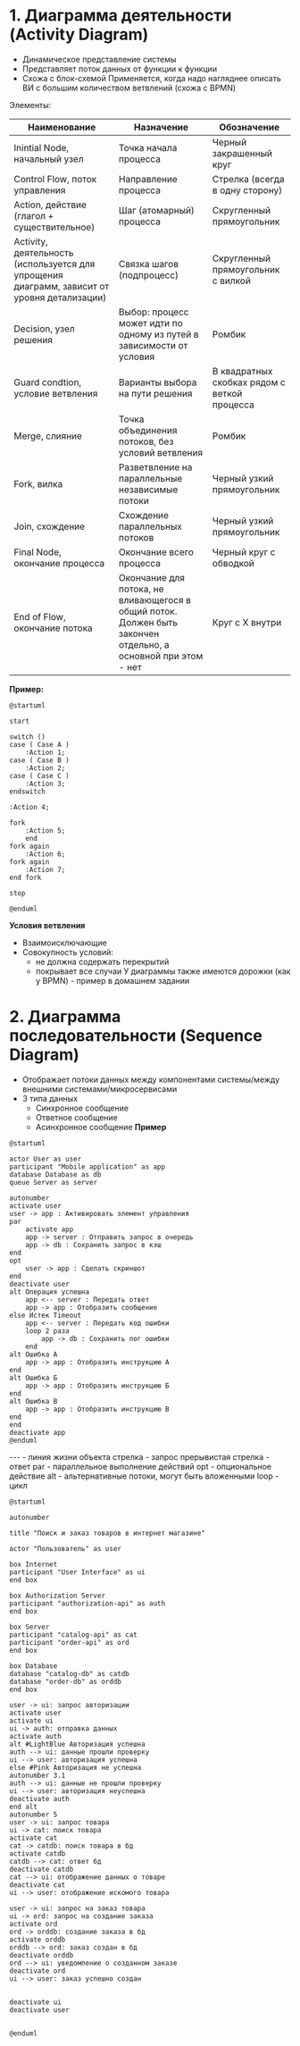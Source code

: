 # 1. Диаграмма деятельности (Activity Diagram)
- Динамическое представление системы
- Представляет поток данных от функции к функции
- Схожа с блок-схемой
Применяется, когда надо нагляднее описать ВИ с большим количеством ветвлений (схожа с BPMN)

Элементы:

| Наименование                                                                                | Назначение                                                                                                    | Обозначение                                  |
| ------------------------------------------------------------------------------------------- | ------------------------------------------------------------------------------------------------------------- | -------------------------------------------- |
| Inintial Node, начальный узел                                                               | Точка начала процесса                                                                                         | Черный закрашенный круг                      |
| Control Flow, поток управления                                                              | Направление процесса                                                                                          | Стрелка (всегда в одну сторону)              |
| Action, действие (глагол + существительное)                                                 | Шаг (атомарный) процесса                                                                                      | Скругленный прямоугольник                    |
| Activity, деятельность (используется для упрощения диаграмм, зависит от уровня детализации) | Связка шагов (подпроцесс)                                                                                     | Скругленный прямоугольник с вилкой           |
| Decision, узел решения                                                                      | Выбор: процесс может идти по одному из путей в зависимости от условия                                         | Ромбик                                       |
| Guard condtion, условие ветвления                                                           | Варианты выбора на пути решения                                                                               | В квадратных скобках рядом с веткой процесса |
| Merge, слияние                                                                              | Точка объединения потоков, без условий ветвления                                                              | Ромбик                                       |
| Fork, вилка                                                                                 | Разветвление на параллельные независимые потоки                                                               | Черный узкий прямоугольник                   |
| Join, схождение                                                                             | Схождение параллельных потоков                                                                                | Черный узкий прямоугольник                   |
| Final Node, окончание процесса                                                              | Окончание всего процесса                                                                                      | Черный круг с обводкой                       |
| End of Flow, окончание потока                                                               | Окончание для потока, не вливающегося в общий поток. Должен быть закончен отдельно, а основной при этом - нет | Круг с Х внутри                              |
**Пример:**
```plantuml
@startuml

start

switch ()
case ( Case A )
	:Action 1;
case ( Case B )
	:Action 2;
case ( Case C )
	:Action 3;
endswitch

:Action 4;

fork
	:Action 5;
	end
fork again
	:Action 6;
fork again
	:Action 7;
end fork

stop

@enduml
```
**Условия ветвления**
- Взаимоисключающие
- Совокупность условий:
	- не должна содержать перекрытий
	- покрывает все случаи
У диаграммы также имеются дорожки (как у BPMN) - пример в домашнем задании

# 2. Диаграмма последовательности (Sequence Diagram)
- Отображает потоки данных между компонентами системы/между внешними системами/микросервисами
- 3 типа данных
	- Синхронное сообщение
	- Ответное сообщение
	- Асинхронное сообщение
**Пример**
```plantuml
@startuml

actor User as user
participant "Mobile application" as app
database Database as db
queue Server as server

autonumber
activate user
user -> app : Активировать элемент управления
par
	activate app
	app -> server : Отправить запрос в очередь	
	app -> db : Сохранить запрос в кэш
end
opt
	user -> app : Сделать скриншот
end
deactivate user
alt Операция успешна
	app <-- server : Передать ответ
	app -> app : Отобразить сообщение
else Истек Timeout
	app <-- server : Передать код ошибки
	loop 2 раза
		app -> db : Сохранить лог ошибки
	end
alt Ошибка А
	app -> app : Отобразить инструкцию А
end
alt Ошибка Б
	app -> app : Отобразить инструкцию Б
end
alt Ошибка В
	app -> app : Отобразить инструкцию В
end
end
deactivate app
@enduml
```
--- - линия жизни объекта
стрелка - запрос
прерывистая стрелка - ответ
par - параллельное выполнение действий
opt - опциональное действие
alt - альтернативные потоки, могут быть вложенными
loop -  цикл

```plantuml
@startuml

autonumber

title "Поиск и заказ товаров в интернет магазине"

actor "Пользователь" as user

box Internet
participant "User Interface" as ui
end box

box Authorization Server
participant "authorization-api" as auth
end box

box Server
participant "catalog-api" as cat
participant "order-api" as ord
end box

box Database
database "catalog-db" as catdb
database "order-db" as orddb
end box

user -> ui: запрос авторизации
activate user
activate ui
ui -> auth: отправка данных
activate auth
alt #LightBlue Авторизация успешна
auth --> ui: данные прошли проверку
ui --> user: авторизация успешна
else #Pink Авторизация не успешна
autonumber 3.1
auth --> ui: данные не прошли проверку
ui --> user: авторизация неуспешна
deactivate auth
end alt
autonumber 5
user -> ui: запрос товара
ui -> cat: поиск товара
activate cat
cat -> catdb: поиск товара в бд
activate catdb
catdb --> cat: ответ бд
deactivate catdb
cat --> ui: отображение данных о товаре
deactivate cat
ui --> user: отображение искомого товара

user -> ui: запрос на заказ товара
ui -> ord: запрос на создание заказа
activate ord
ord -> orddb: создание заказа в бд
activate orddb
orddb --> ord: заказ создан в бд
deactivate orddb
ord --> ui: уведомление о созданном заказе
deactivate ord
ui --> user: заказ успешно создан


deactivate ui
deactivate user


@enduml
```
